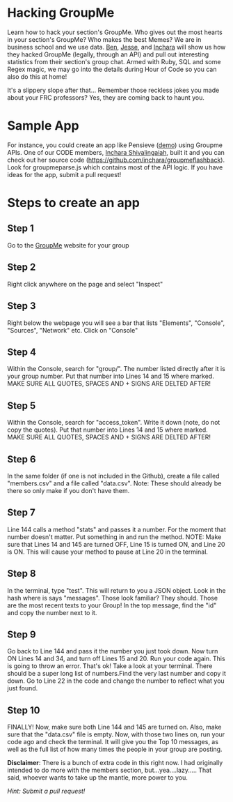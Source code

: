 # Hacking GroupMe
Learn how to hack your section's GroupMe. Who gives out the most hearts in your section's GroupMe? Who makes the best Memes? We are in business school and we use data. [Ben](https://github.com/benjamincohen1989), [Jesse](https://github.com/jorshman), and [Inchara](https://github.com/inchara/) will show us how they hacked GroupMe (legally, through an API) and pull out interesting statistics from their section's group chat. Armed with Ruby, SQL and some Regex magic, we may go into the details during Hour of Code so you can also do this at home! 

It's a slippery slope after that... Remember those reckless jokes you made about your FRC professors? Yes, they are coming back to haunt you.

# Sample App 
For instance, you could create an app like Pensieve ([demo](https://inchuition.com/pensieve)) using Groupme APIs. One of our CODE members, [Inchara Shivalingaiah](https://github.com/inchara/), built it and you can check out her source code (https://github.com/inchara/groupmeflashback). Look for groupmeparse.js which contains most of the API logic. If you have ideas for the app, submit a pull request!

# Steps to create an app

## Step 1
Go to the [GroupMe](http://groupme.com) website for your group

## Step 2
Right click anywhere on the page and select "Inspect"

## Step 3
Right below the webpage you will see a bar that lists "Elements", "Console", "Sources", "Network" etc. Click on "Console"

## Step 4
Within the Console, search for "group/". The number listed directly after it is your group number. Put that number into Lines 14 and 15 where marked. MAKE SURE ALL QUOTES, SPACES AND + SIGNS ARE DELTED AFTER!

## Step 5
Within the Console, search for "access_token". Write it down (note, do not copy the quotes). Put that number into Lines 14 and 15 where marked. MAKE SURE ALL QUOTES, SPACES AND + SIGNS ARE DELTED AFTER!

## Step 6
In the same folder (if one is not included in the Github), create a file called "members.csv" and a file called "data.csv". Note: These should already be there so only make if you don't have them.

## Step 7
Line 144 calls a method "stats" and passes it a number. For the moment that number doesn't matter. Put something in and run the method. NOTE: Make sure that Lines 14 and 145 are turned OFF, Line 15 is turned ON, and Line 20 is ON. This will cause your method to pause at Line 20 in the terminal.

## Step 8
In the terminal, type "test". This will return to you a JSON object. Look in the hash where is says "messages". Those look familiar? They should. Those are the most recent texts to your Group! In the top message, find the "id" and copy the number next to it.

## Step 9
Go back to Line 144 and pass it the number you just took down. Now turn ON Lines 14 and 34, and turn off Lines 15 and 20. Run your code again. This is going to throw an error. That's ok! Take a look at your terminal. There should be a super long list of numbers.Find the very last number and copy it down. Go to Line 22 in the code and change the number to reflect what you just found.

## Step 10
FINALLY! Now, make sure both Line 144 and 145 are turned on. Also, make sure that the "data.csv" file is empty. Now, with those two lines on, run your code ago and check the terminal. It will give you the Top 10 messages, as well as the full list of how many times the people in your group are posting.


**Disclaimer**: There is a bunch of extra code in this right now. I had originally intended to do more with the members section, but...yea....lazy..... That said, whoever wants to take up the mantle, more power to you. 

*Hint: Submit a pull request!*
